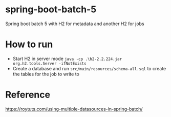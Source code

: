 # spring-boot-batch-5
 Spring boot batch 5 with H2 for metadata and another H2 for jobs

# How to run
- Start H2 in server mode `java -cp .\h2-2.2.224.jar org.h2.tools.Server -ifNotExists`
- Create a database and run `src/main/resources/schema-all.sql` to create the tables for the job to write to

# Reference
https://roytuts.com/using-multiple-datasources-in-spring-batch/
